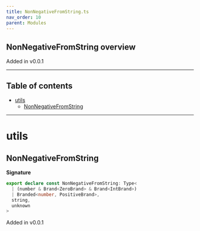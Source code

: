 ```yaml
---
title: NonNegativeFromString.ts
nav_order: 10
parent: Modules
---
```


## NonNegativeFromString overview

Added in v0.0.1

---

<h2 class="text-delta">Table of contents</h2>

- [utils](#utils)
  - [NonNegativeFromString](#nonnegativefromstring)

---

# utils

## NonNegativeFromString

**Signature**

```ts
export declare const NonNegativeFromString: Type<
  | (number & Brand<ZeroBrand> & Brand<IntBrand>)
  | Branded<number, PositiveBrand>,
  string,
  unknown
>
```

Added in v0.0.1
